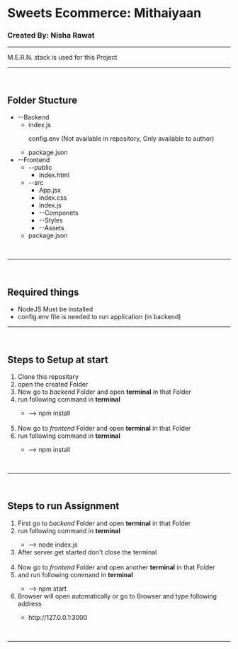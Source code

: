 <h1>Sweets Ecommerce: Mithaiyaan</h1>
<h3>Created By: Nisha Rawat</h3>
<hr>
<p>M.E.R.N. stack is used for this Project</p>
<hr>
<br>
<h2>Folder Stucture</h2>
<ul>
    <li> --Backend
        <ul>
            <li>index.js</li>
            <dl>config.env (Not available in repository, Only available to author)</dl>
            <li>package.json</li>
        </ul>
    </li>
    <li> --Frontend
        <ul>
            <li>--public
                <ul>
                    <li>index.html</li>
                </ul>
            </li>
            <li>--src
                <ul>
                    <li>App.jsx</li>
                    <li>index.css</li>
                    <li>index.js</li>
                    <li>--Componets</li>
                    <li>--Styles</li>
                    <li>--Assets</li>
                </ul>
            </li>
            <li>package.json</li>
        </ul>
    </li>
</ul>
<br>
<hr>
<br>
<h2>Required things</h2>
<ul>
    <li>NodeJS Must be installed</li>
    <li>config.env file is needed to run application (in backend)</li>
</ul>
<hr><br>
<h2>Steps to Setup at start</h2>
<ol>
    <li>Clone this repositary</li>
    <li>open the created Folder </li>
    <li>Now go to <em>backend</em> Folder and open <b>terminal</b> in that Folder</li>
    <li>run following command in <b>terminal</b></li>
    <ul>
        <li>--> npm install</li>
    </ul>
    <br>
    <li>Now go to <em>frontend</em> Folder and open <b>terminal</b> in that Folder</li>
    <li>run following command in <b>terminal</b></li>
    <ul>
        <li>--> npm install</li>
    </ul>
</ol>
<br>
<hr>
<br>
<h2>Steps to run Assignment</h2>
<ol>
    <li>First go to <em>backend</em> Folder and open <b>terminal</b> in that Folder</li>
    <li>run following command in <b>terminal</b></li>
    <ul>
        <li>--> node index.js</li>
    </ul>
    <li>After server get started don't close the terminal</li>
    <br>
    <li>Now go to <em>frontend</em> Folder and open another <b>terminal</b> in that Folder</li>
    <li>and run following command in <b>terminal</b></li>
    <ul>
        <li>--> npm start</li>
    </ul>
    <li>Browser will open automatically or go to Browser and type following address</li>
    <ul>
        <li>
            http://127.0.0.1:3000
        </li>
    </ul>
</ol>
<br>
<hr>
<br>
